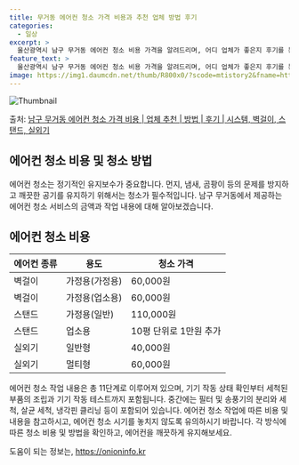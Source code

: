 ```yaml
---
title: 무거동 에어컨 청소 가격 비용과 추천 업체 방법 후기
categories:
  - 일상
excerpt: >
  울산광역시 남구 무거동 에어컨 청소 비용 가격을 알려드리며, 어디 업체가 좋은지 후기를 통해 알아보겠습니다. 현재 글에서는 시스템, 벽걸이, 스탠드, 실외기 각각에 대해 청소 비용이 나와 있으니 참고하시면 되겠습니다. 에어컨 분해 청소 방법 보기 👈 클릭셀프 에어컨 청소 방법 보기👈 클릭남구 무거동 에어컨 청소 비용시스템에어컨 방식클리닝방식금액1way 방식에어컨 완전분해80,000원1way 방식에어컨 필터세척35,000원2way 방식에어컨 완전분해90,000원2way 방식에어컨 필터세척35,000원4way 방식에어컨 완전분해120,000원4way 방식에어컨 필터세척35,000원원형방식에어컨 완전분해140,000원원형방식에어컨 필터세척35,000원에어컨 청소 견적 샘플 보기 👈 클릭에어컨 냄새의 원인에어컨..
feature_text: >
  울산광역시 남구 무거동 에어컨 청소 비용 가격을 알려드리며, 어디 업체가 좋은지 후기를 통해 알아보겠습니다. 현재 글에서는 시스템, 벽걸이, 스탠드, 실외기 각각에 대해 청소 비용이 나와 있으니 참고하시면 되겠습니다. 에어컨 분해 청소 방법 보기 👈 클릭셀프 에어컨 청소 방법 보기👈 클릭남구 무거동 에어컨 청소 비용시스템에어컨 방식클리닝방식금액1way 방식에어컨 완전분해80,000원1way 방식에어컨 필터세척35,000원2way 방식에어컨 완전분해90,000원2way 방식에어컨 필터세척35,000원4way 방식에어컨 완전분해120,000원4way 방식에어컨 필터세척35,000원원형방식에어컨 완전분해140,000원원형방식에어컨 필터세척35,000원에어컨 청소 견적 샘플 보기 👈 클릭에어컨 냄새의 원인에어컨..
image: https://img1.daumcdn.net/thumb/R800x0/?scode=mtistory2&fname=https%3A%2F%2Fblog.kakaocdn.net%2Fdn%2FcYwXsV%2FbtsHwuSPX3e%2FKGvDfSW0CwyxBj38SKBwtk%2Fimg.webp
---
```


![Thumbnail](https://img1.daumcdn.net/thumb/R800x0/?scode=mtistory2&fname=https%3A%2F%2Fblog.kakaocdn.net%2Fdn%2FcYwXsV%2FbtsHwuSPX3e%2FKGvDfSW0CwyxBj38SKBwtk%2Fimg.webp)

<p>출처: <a href="https://onioninfo.kr/entry/%EB%82%A8%EA%B5%AC-%EB%AC%B4%EA%B1%B0%EB%8F%99-%EC%97%90%EC%96%B4%EC%BB%A8-%EC%B2%AD%EC%86%8C-%EA%B0%80%EA%B2%A9-%EB%B9%84%EC%9A%A9-%EC%97%85%EC%B2%B4-%EC%B6%94%EC%B2%9C-%EB%B0%A9%EB%B2%95-%ED%9B%84%EA%B8%B0-%EC%8B%9C%EC%8A%A4%ED%85%9C-%EB%B2%BD%EA%B1%B8%EC%9D%B4-%EC%8A%A4%ED%83%A0%EB%93%9C-%EC%8B%A4%EC%99%B8%EA%B8%B0" rel="dofollow">남구 무거동 에어컨 청소 가격 비용 | 업체 추천 | 방법 | 후기 | 시스템, 벽걸이, 스탠드, 실외기</a> </p>

## 에어컨 청소 비용 및 청소 방법

에어컨 청소는 정기적인 유지보수가 중요합니다. 먼지, 냄새, 곰팡이 등의 문제를 방지하고 깨끗한 공기를 유지하기 위해서는 청소가
필수적입니다. 남구 무거동에서 제공하는 에어컨 청소 서비스의 금액과 작업 내용에 대해 알아보겠습니다.

## **에어컨 청소 비용**

**에어컨 종류** | **용도** | **청소 가격**  
---|---|---  
벽걸이 | 가정용(가정용) | 60,000원  
벽걸이 | 가정용(업소용) | 60,000원  
스탠드 | 가정용(일반) | 110,000원  
스탠드 | 업소용 | 10평 단위로 1만원 추가  
실외기 | 일반형 | 40,000원  
실외기 | 멀티형 | 60,000원  
에어컨 청소 작업 내용은 총 11단계로 이루어져 있으며, 기기 작동 상태 확인부터 세척된 부품의 조립과 기기 작동 테스트까지 포함됩니다.
중간에는 필터 및 송풍기의 분리와 세척, 살균 세척, 냉각핀 클리닝 등이 포함되어 있습니다. 에어컨 청소 작업에 따른 비용 및 내용을
참고하시고, 에어컨 청소 시기를 놓치지 않도록 유의하시기 바랍니다. 각 방식에 따른 청소 비용 및 방법을 확인하고, 에어컨을 깨끗하게
유지해보세요.

 

도움이 되는 정보는, <a href="https://onioninfo.kr" rel="dofollow">https://onioninfo.kr</a>


